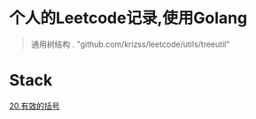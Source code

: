 # 个人的Leetcode记录,使用Golang

> 通用树结构 . "github.com/krizss/leetcode/utils/treeutil"

# Stack

[20.有效的括号](https://github.com/krizss/leetcode/blob/by-tag/stack/valid-parentheses/main.go)